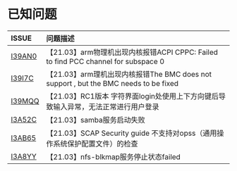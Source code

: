 # 已知问题

|  ISSUE   |问题描述  |
|:---  |:----  |
| [I39AN0](https://gitee.com/openeuler/community/issues/I26ZLO?from=project-issue) | 【21.03】arm物理机出现内核报错ACPI CPPC: Failed to find PCC channel for subspace 0 |
| [I39I7C](https://gitee.com/open_euler/dashboard?issue_id=I29P84) | 【21.03】arm理机出现内核报错The BMC does not support , but the BMC needs to be fixed |
| [I39MQQ](https://gitee.com/open_euler/dashboard?issue_id=I39MQQ) | 【21.03】RC1版本 字符界面login处使用上下方向键后导致输入异常，无法正常进行用户登录|
| [I3A52C](https://gitee.com/open_euler/dashboard?issue_id=I3A52C) | 【21.03】samba服务启动失败 |
| [I3AB65](https://gitee.com/open_euler/dashboard?issue_id=I3AB65) | 【21.03】SCAP Security guide 不支持对opss（通用操作系统保护配置文件）的检查 |
| [I3A8YY](https://gitee.com/open_euler/dashboard?issue_id=I3A8YY) | 【21.03】nfs-blkmap服务停止状态failed  |